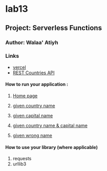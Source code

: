 # lab13 

## Project: Serverless Functions

### Author: Walaa' Atiyh

### Links 

- [vercel](https://vercel.com/docs/concepts/get-started/deploy)
- [ REST Countries API](https://restcountries.com/#api-endpoints-v3-name)


#### How to run your application :
1. [Home page]()

2. [given country name]()

3. [given capital name]()

4. [given country name & capital name]()

5. [given wrong name]()



#### How to use your library (where applicable)
1. requests
2. urllib3

